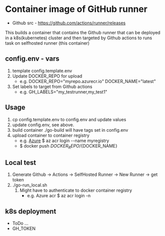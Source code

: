 # Container image of GitHub runner

* Github src - https://github.com/actions/runner/releases

This builds a container that contains the Github runner that can be deployed in a k8s(kubernetes) cluster and then targeted by Github actions to runs task on selfhosted runner (this container)

## config.env - vars

 1. template config.template.env
 1. Update DOCKER_REPO for upload
    * e.g. DOCKER_REPO="myrepo.azurecr.io"
           DOCKER_NAME="latest"
 1. Set labels to target from Github actions
    * e.g. GH_LABELS="my_testrunner,my_test1"

## Usage

 1. cp config.template.env to config.env and update values
 1. update config.env, see above.
 1. build container ./go-build will have tags set in config.env
 1. upload container to container registry
    * e.g. [Azure](https://learn.microsoft.com/en-us/azure/container-registry/container-registry-get-started-docker-cli?tabs=azure-cli) $ az acr login --name myregistry
    * $ docker push ${DOCKER_REPO}/${DOCKER_NAME}

## Local test
 1. Generate Github -> Actions -> SelfHosted Runner -> New Runner -> get token
 2. ./go-run_local.sh
    1. Might have to authenticate to docker container registry
       * e.g. Azure acr $ az acr login -n <acrName>

## k8s deployment

* ToDo ...
* GH_TOKEN
